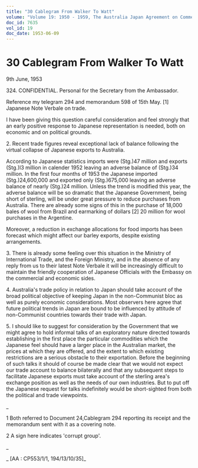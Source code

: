 ```yaml
---
title: "30 Cablegram From Walker To Watt"
volume: "Volume 19: 1950 - 1959, The Australia Japan Agreement on Commerce"
doc_id: 7635
vol_id: 19
doc_date: 1953-06-09
---
```


# 30 Cablegram From Walker To Watt

9th June, 1953

324\. CONFIDENTIAL. Personal for the Secretary from the Ambassador.

Reference my telegram 294 and memorandum 598 of 15th May. [1] Japanese Note Verbale on trade.

I have been giving this question careful consideration and feel strongly that an early positive response to Japanese representation is needed, both on economic and on political grounds.

2\. Recent trade figures reveal exceptional lack of balance following the virtual collapse of Japanese exports to Australia.

According to Japanese statistics imports were (Stg.)47 million and exports (Stg.)l3 million in calender 1952 leaving an adverse balance of (Stg.)34 million. In the first four months of 1953 the Japanese imported (Stg.)24,600,000 and exported only (Stg.)675,000 leaving an adverse balance of nearly (Stg.)24 million. Unless the trend is modified this year, the adverse balance will be so dramatic that the Japanese Government, being short of sterling, will be under great pressure to reduce purchases from Australia. There are already some signs of this in the purchase of 18,000 bales of wool from Brazil and earmarking of dollars [2] 20 million for wool purchases in the Argentine.

Moreover, a reduction in exchange allocations for food imports has been forecast which might affect our barley exports, despite existing arrangements.

3\. There is already some feeling over this situation in the Ministry of International Trade, and the Foreign Ministry, and in the absence of any reply from us to their latest Note Verbale it will be increasingly difficult to maintain the friendly cooperation of Japanese Officials with the Embassy on the commercial and economic sides.

4\. Australia's trade policy in relation to Japan should take account of the broad political objective of keeping Japan in the non-Communist bloc as well as purely economic considerations. Most observers here agree that future political trends in Japan are bound to be influenced by attitude of non-Communist countries towards their trade with Japan.

5\. I should like to suggest for consideration by the Government that we might agree to hold informal talks of an exploratory nature directed towards establishing in the first place the particular commodities which the Japanese feel should have a larger place in the Australian market, the prices at which they are offered, and the extent to which existing restrictions are a serious obstacle to their exportation. Before the beginning of such talks it should of course be made clear that we would not expect our trade account to balance bilaterally and that any subsequent steps to facilitate Japanese exports must take account of the sterling area's exchange position as well as the needs of our own industries. But to put off the Japanese request for talks indefinitely would be short-sighted from both the political and trade viewpoints.

_

1 Both referred to Document 24,Cablegram 294 reporting its receipt and the memorandum sent with it as a covering note.

2 A sign here indicates 'corrupt group'.

_

_ [AA : CP553/1/1, 194/13/10/35]_
